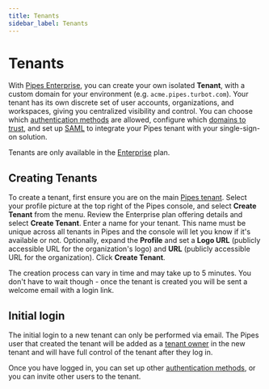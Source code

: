 ```yaml
---
title: Tenants
sidebar_label: Tenants
---
```


# Tenants

With [Pipes Enterprise](/pipes/docs/plans/enterprise), you can create your own isolated **Tenant**, with a custom domain for your environment (e.g. `acme.pipes.turbot.com`).  Your tenant has its own discrete set of user accounts, organizations, and workspaces, giving you centralized visibility and control.  You can choose which [authentication methods](/pipes/docs/tenants/settings#authentication-methods) are allowed, configure which [domains to trust](/pipes/docs/tenants/settings#trusted-login-domains), and set up [SAML](/pipes/docs/tenants/settings#saml) to integrate your Pipes tenant with your single-sign-on solution.  

Tenants are only available in the [Enterprise](/pipes/docs/plans/enterprise) plan.

## Creating Tenants

To create a tenant, first ensure you are on the main [Pipes tenant](https://pipes.turbot.com). Select your profile picture at the top right of the Pipes console, and select **Create Tenant** from the menu. Review the Enterprise plan offering details
and select **Create Tenant**. Enter a name for your tenant. This name must be unique across all tenants in Pipes and the console will let you know if it's available or not.
Optionally, expand the **Profile** and set
a **Logo URL** (publicly accessible URL for the organization's logo) and **URL**
(publicly accessible URL for the organization). Click **Create Tenant**.

The creation process can vary in time and may take up to 5 minutes. You don't have to wait though - once the tenant is created you will be sent a welcome email with a login link.

## Initial login

The initial login to a new tenant can only be performed via email. The Pipes user that created the tenant will be added as a [tenant owner](people#tenant-roles) in the new tenant and will have full control of the tenant after they log in.

Once you have logged in, you can set up other [authentication methods](settings#authentication-methods), or you can invite other users to the tenant.

